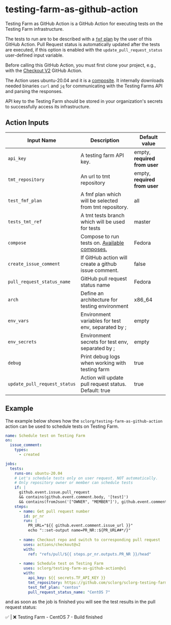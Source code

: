 # testing-farm-as-github-action

Testing Farm as GitHub Action is a GitHub Action for executing tests on the Testing Farm infrastructure.

The tests to run are to be described with a [`fmf` plan](https://tmt.readthedocs.io/en/latest/spec.html) by the user of this GitHub Action.
Pull Request status is automatically updated after the tests are executed,
if this option is enabled with the `update_pull_request_status` user-defined input variable.


Before calling this GitHub Action, you must first clone your project,
e.g., with the [Checkout V2](https://github.com/actions/checkout) GitHub Action.

The Action uses ubuntu-20.04 and it is a [composite](https://docs.github.com/en/actions/creating-actions/about-custom-actions).
It internally downloads needed binaries `curl` and `jq` for communicating with the Testing Farms API and parsing the responses.
 
API key to the Testing Farm should be stored in your organization's secrets to successfully access its infrastructure.

## Action Inputs

| Input Name                   | Description                                                                                   | Default value                 |
|------------------------------|-----------------------------------------------------------------------------------------------|-------------------------------|
| `api_key`                    | A testing farm API key.                                                                       | empty, **required from user** |
| `tmt_repository`             | An url to tmt repository                                                                      | empty, **required from user** |
| `test_fmf_plan`              | A fmf plan which will be selected from tmt repository.                                        | all                           |
| `tests_tmt_ref`              | A tmt tests branch which will be used for tests                                               | master                        |
| `compose`                    | Compose to run tests on. [Available composes.](https://api.dev.testing-farm.io/v0.1/composes) | Fedora                        |
| `create_issue_comment`       | If GitHub action will create a github issue comment.                                          | false                         |
| `pull_request_status_name`   | GitHub pull request status name                                                               | Fedora                        |
| `arch`                       | Define an architecture for testing environment                                                | x86_64                        |
| `env_vars`                   | Environment variables for test env, separated by ;                                            | empty                         |
| `env_secrets`                | Environment secrets for test env, separated by ;                                              | empty                         |
| `debug`                      | Print debug logs when working with testing farm                                               | true                          |
| `update_pull_request_status` | Action will update pull request status. Default: true                                         | true                          |

## Example

The example below shows how the `sclorg/testing-farm-as-github-action` action can be used to schedule tests on Testing Farm.

```yaml
name: Schedule test on Testing Farm
on:
  issue_comment:
    types:
      - created

jobs:
  tests:
    runs-on: ubuntu-20.04
    # Let's schedule tests only on user request. NOT automatically.
    # Only repository owner or member can schedule tests
    if: |
      github.event.issue.pull_request
      && contains(github.event.comment.body, '[test]')
      && contains(fromJson('["OWNER", "MEMBER"]'), github.event.comment.author_association)
    steps:
      - name: Get pull request number
        id: pr_nr
        run: |
          PR_URL="${{ github.event.comment.issue_url }}"
          echo "::set-output name=PR_NR::${PR_URL##*/}"
          
      - name: Checkout repo and switch to corresponding pull request
        uses: actions/checkout@v2
        with:
          ref: "refs/pull/${{ steps.pr_nr.outputs.PR_NR }}/head"
          
      - name: Schedule test on Testing Farm 
        uses: sclorg/testing-farm-as-github-action@v1
        with:
          api_key: ${{ secrets.TF_API_KEY }}
          tmt_repository: https://github.com/sclorg/sclorg-testing-farm
          test_fmf_plan: "centos"
          pull_request_status_name: "CentOS 7"
```

and as soon as the job is finished you will see the test results in the pull request status:

✅ | ❌ Testing Farm - CentOS 7 - Build finished
